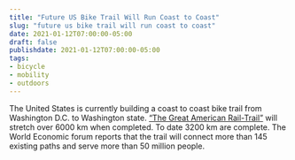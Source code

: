 ```yaml
---
title: "Future US Bike Trail Will Run Coast to Coast"
slug: "future us bike trail will run coast to coast"
date: 2021-01-12T07:00:00-05:00
draft: false
publishdate: 2021-01-12T07:00:00-05:00
tags:
- bicycle
- mobility
- outdoors
---
```


The United States is currently building a coast to coast bike trail from Washington D.C. to Washington state. [“The Great American Rail-Trail”][1] will stretch over 6000 km when completed. To date 3200 km are complete. The World Economic forum reports that the trail will connect more than 145 existing paths and serve more than 50 million people.

[1]: https://www.weforum.org/agenda/2021/01/us-rail-trail-cycling-covid-19-recovery/
